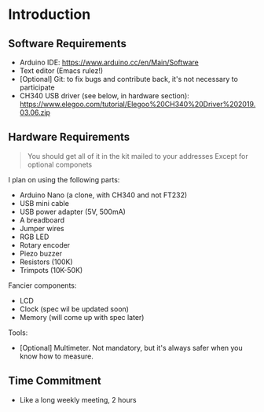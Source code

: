 # Introduction

## Software Requirements
- Arduino IDE: https://www.arduino.cc/en/Main/Software
- Text editor (Emacs rulez!)
- [Optional] Git: to fix bugs and contribute back, it's not necessary to participate
- CH340 USB driver (see below, in hardware section): https://www.elegoo.com/tutorial/Elegoo%20CH340%20Driver%202019.03.06.zip

## Hardware Requirements
> You should get all of it in the kit mailed to your addresses
> Except for optional componets

I plan on using the following parts:

- Arduino Nano (a clone, with CH340 and not FT232)
- USB mini cable
- USB power adapter (5V, 500mA)
- A breadboard
- Jumper wires
- RGB LED
- Rotary encoder
- Piezo buzzer
- Resistors (100K)
- Trimpots (10K-50K)

Fancier components:
- LCD
- Clock (spec wil be updated soon)
- Memory (will come up with spec later)

Tools:
- [Optional] Multimeter. Not mandatory, but it's always safer when you know how to measure.


## Time Commitment
- Like a long weekly meeting, 2 hours
